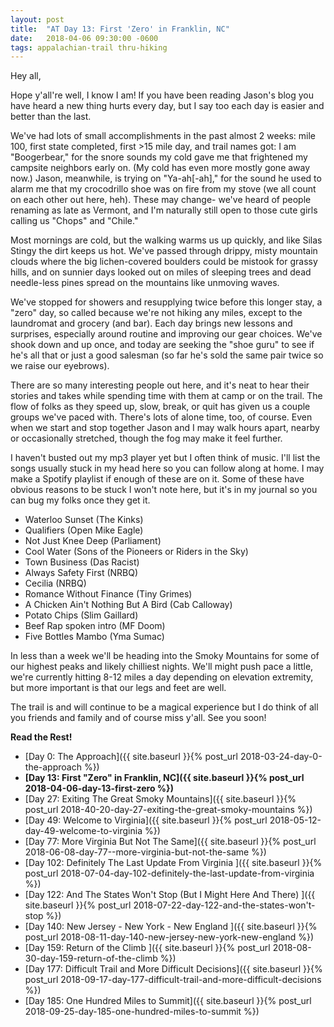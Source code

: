 ```yaml
---
layout: post
title:  "AT Day 13: First 'Zero' in Franklin, NC"
date:   2018-04-06 09:30:00 -0600
tags: appalachian-trail thru-hiking
---
```


Hey all,

Hope y'all're well, I know I am! If you have been reading Jason's blog you have heard a new thing hurts every day, but I say too each day is easier and better than the last.

We've had lots of small accomplishments in the past almost 2 weeks: mile 100, first state completed, first >15 mile day, and trail names got: I am "Boogerbear," for the snore sounds my cold gave me that frightened my campsite neighbors early on. (My cold has even more mostly gone away now.) Jason, meanwhile, is trying on "Ya-ah\[-ah\]," for the sound he used to alarm me that my crocodrillo shoe was on fire from my stove (we all count on each other out here, heh). These may change- we've heard of people renaming as late as Vermont, and I'm naturally still open to those cute girls calling us "Chops" and "Chile."

Most mornings are cold, but the walking warms us up quickly, and like Silas Stingy the dirt keeps us hot. We've passed through drippy, misty mountain clouds where the big lichen-covered boulders could be mistook for grassy hills, and on sunnier days looked out on miles of sleeping trees and dead needle-less pines spread on the mountains like unmoving waves.

We've stopped for showers and resupplying twice before this longer stay, a "zero" day, so called because we're not hiking any miles, except to the laundromat and grocery (and bar). Each day brings new lessons and surprises, especially around routine and improving our gear choices. We've shook down and up once, and today are seeking the "shoe guru" to see if he's all that or just a good salesman (so far he's sold the same pair twice so we raise our eyebrows).

There are so many interesting people out here, and it's neat to hear their stories and takes while spending time with them at camp or on the trail. The flow of folks as they speed up, slow, break, or quit has given us a couple groups we've paced with. There's lots of alone time, too, of course. Even when we start and stop together Jason and I may walk hours apart, nearby or occasionally stretched, though the fog may make it feel further.

I haven't busted out my mp3 player yet but I often think of music. I'll list the songs usually stuck in my head here so you can follow along at home. I may make a Spotify playlist if enough of these are on it. Some of these have obvious reasons to be stuck I won't note here, but it's in my journal so you can bug my folks once they get it.

- Waterloo Sunset (The Kinks)
- Qualifiers (Open Mike Eagle)
- Not Just Knee Deep (Parliament)
- Cool Water (Sons of the Pioneers or Riders in the Sky)
- Town Business (Das Racist)
- Always Safety First (NRBQ)
- Cecilia (NRBQ)
- Romance Without Finance (Tiny Grimes)
- A Chicken Ain't Nothing But A Bird (Cab Calloway)
- Potato Chips (Slim Gaillard)
- Beef Rap spoken intro (MF Doom)
- Five Bottles Mambo (Yma Sumac)

In less than a week we'll be heading into the Smoky Mountains for some of our highest peaks and likely chilliest nights. We'll might push pace a little, we're currently hitting 8-12 miles a day depending on elevation extremity, but more important is that our legs and feet are well.

The trail is and will continue to be a magical experience but I do think of all you friends and family and of course miss y'all. See you soon!

**Read the Rest!**

- [Day 0: The Approach]({{ site.baseurl }}{% post_url 2018-03-24-day-0-the-approach %})
- **[Day 13: First "Zero" in Franklin, NC]({{ site.baseurl }}{% post_url 2018-04-06-day-13-first-zero %})**
- [Day 27: Exiting The Great Smoky Mountains]({{ site.baseurl }}{% post_url 2018-40-20-day-27-exiting-the-great-smoky-mountains %})
- [Day 49: Welcome to Virginia]({{ site.baseurl }}{% post_url 2018-05-12-day-49-welcome-to-virginia %})
- [Day 77: More Virginia But Not The Same]({{ site.baseurl }}{% post_url 2018-06-08-day-77--more-virginia-but-not-the-same %})
- [Day 102: Definitely The Last Update From Virginia ]({{ site.baseurl }}{% post_url 2018-07-04-day-102-definitely-the-last-update-from-virginia %})
- [Day 122: And The States Won't Stop (But I Might Here And There) ]({{ site.baseurl }}{% post_url 2018-07-22-day-122-and-the-states-won't-stop %})
- [Day 140: New Jersey - New York - New England ]({{ site.baseurl }}{% post_url 2018-08-11-day-140-new-jersey-new-york-new-england %})
- [Day 159: Return of the Climb ]({{ site.baseurl }}{% post_url 2018-08-30-day-159-return-of-the-climb %})
- [Day 177: Difficult Trail and More Difficult Decisions]({{ site.baseurl }}{% post_url 2018-09-17-day-177-difficult-trail-and-more-difficult-decisions %})
- [Day 185: One Hundred Miles to Summit]({{ site.baseurl }}{% post_url 2018-09-25-day-185-one-hundred-miles-to-summit %})
